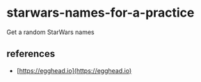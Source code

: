 # starwars-names-for-a-practice

Get a random StarWars names

## references

- [https://egghead.io](https://egghead.io)
